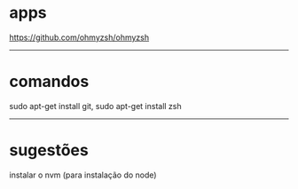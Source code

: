 # apps
https://github.com/ohmyzsh/ohmyzsh

---

# comandos
sudo apt-get install git,
sudo apt-get install zsh

---

# sugestões
instalar o nvm (para instalação do node)
